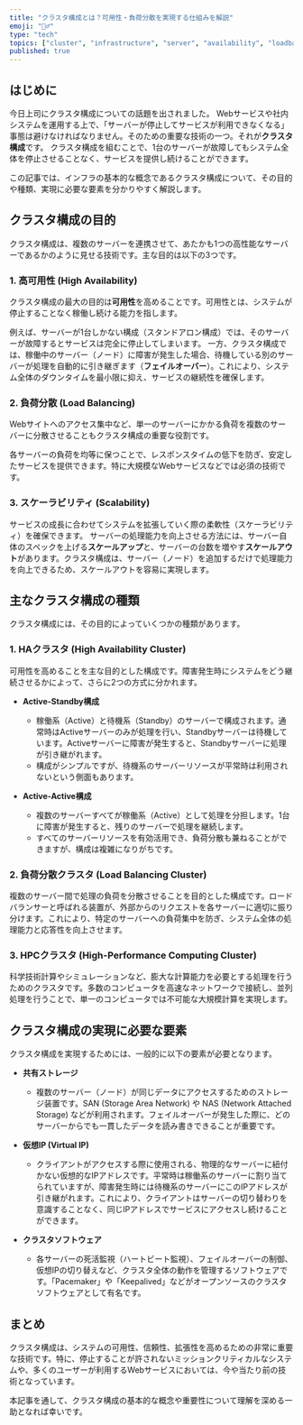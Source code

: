 ```yaml
---
title: "クラスタ構成とは？可用性・負荷分散を実現する仕組みを解説"
emoji: "🤷‍♂️"
type: "tech"
topics: ["cluster", "infrastructure", "server", "availability", "loadbalancing"]
published: true
---
```


## はじめに

今日上司にクラスタ構成についての話題を出されました。
Webサービスや社内システムを運用する上で、「サーバーが停止してサービスが利用できなくなる」事態は避けなければなりません。そのための重要な技術の一つ。それが**クラスタ構成**です。
クラスタ構成を組むことで、1台のサーバーが故障してもシステム全体を停止させることなく、サービスを提供し続けることができます。

この記事では、インフラの基本的な概念であるクラスタ構成について、その目的や種類、実現に必要な要素を分かりやすく解説します。

## クラスタ構成の目的

クラスタ構成は、複数のサーバーを連携させて、あたかも1つの高性能なサーバーであるかのように見せる技術です。主な目的は以下の3つです。

### 1. 高可用性 (High Availability)

クラスタ構成の最大の目的は**可用性**を高めることです。可用性とは、システムが停止することなく稼働し続ける能力を指します。

例えば、サーバーが1台しかない構成（スタンドアロン構成）では、そのサーバーが故障するとサービスは完全に停止してしまいます。
一方、クラスタ構成では、稼働中のサーバー（ノード）に障害が発生した場合、待機している別のサーバーが処理を自動的に引き継ぎます（**フェイルオーバー**）。これにより、システム全体のダウンタイムを最小限に抑え、サービスの継続性を確保します。

### 2. 負荷分散 (Load Balancing)

Webサイトへのアクセス集中など、単一のサーバーにかかる負荷を複数のサーバーに分散させることもクラスタ構成の重要な役割です。

各サーバーの負荷を均等に保つことで、レスポンスタイムの低下を防ぎ、安定したサービスを提供できます。特に大規模なWebサービスなどでは必須の技術です。

### 3. スケーラビリティ (Scalability)

サービスの成長に合わせてシステムを拡張していく際の柔軟性（スケーラビリティ）を確保できます。
サーバーの処理能力を向上させる方法には、サーバー自体のスペックを上げる**スケールアップ**と、サーバーの台数を増やす**スケールアウト**があります。クラスタ構成は、サーバー（ノード）を追加するだけで処理能力を向上できるため、スケールアウトを容易に実現します。

## 主なクラスタ構成の種類

クラスタ構成には、その目的によっていくつかの種類があります。

### 1. HAクラスタ (High Availability Cluster)

可用性を高めることを主な目的とした構成です。障害発生時にシステムをどう継続させるかによって、さらに2つの方式に分かれます。

- **Active-Standby構成**
  - 稼働系（Active）と待機系（Standby）のサーバーで構成されます。通常時はActiveサーバーのみが処理を行い、Standbyサーバーは待機しています。Activeサーバーに障害が発生すると、Standbyサーバーに処理が引き継がれます。
  - 構成がシンプルですが、待機系のサーバーリソースが平常時は利用されないという側面もあります。

- **Active-Active構成**
  - 複数のサーバーすべてが稼働系（Active）として処理を分担します。1台に障害が発生すると、残りのサーバーで処理を継続します。
  - すべてのサーバーリソースを有効活用でき、負荷分散も兼ねることができますが、構成は複雑になりがちです。

### 2. 負荷分散クラスタ (Load Balancing Cluster)

複数のサーバー間で処理の負荷を分散させることを目的とした構成です。ロードバランサーと呼ばれる装置が、外部からのリクエストを各サーバーに適切に振り分けます。これにより、特定のサーバーへの負荷集中を防ぎ、システム全体の処理能力と応答性を向上させます。

### 3. HPCクラスタ (High-Performance Computing Cluster)

科学技術計算やシミュレーションなど、膨大な計算能力を必要とする処理を行うためのクラスタです。多数のコンピュータを高速なネットワークで接続し、並列処理を行うことで、単一のコンピュータでは不可能な大規模計算を実現します。

## クラスタ構成の実現に必要な要素

クラスタ構成を実現するためには、一般的に以下の要素が必要となります。

- **共有ストレージ**
  - 複数のサーバー（ノード）が同じデータにアクセスするためのストレージ装置です。SAN (Storage Area Network) や NAS (Network Attached Storage) などが利用されます。フェイルオーバーが発生した際に、どのサーバーからでも一貫したデータを読み書きできることが重要です。

- **仮想IP (Virtual IP)**
  - クライアントがアクセスする際に使用される、物理的なサーバーに紐付かない仮想的なIPアドレスです。平常時は稼働系のサーバーに割り当てられていますが、障害発生時には待機系のサーバーにこのIPアドレスが引き継がれます。これにより、クライアントはサーバーの切り替わりを意識することなく、同じIPアドレスでサービスにアクセスし続けることができます。

- **クラスタソフトウェア**
  - 各サーバーの死活監視（ハートビート監視）、フェイルオーバーの制御、仮想IPの切り替えなど、クラスタ全体の動作を管理するソフトウェアです。「Pacemaker」や「Keepalived」などがオープンソースのクラスタソフトウェアとして有名です。

## まとめ

クラスタ構成は、システムの可用性、信頼性、拡張性を高めるための非常に重要な技術です。特に、停止することが許されないミッションクリティカルなシステムや、多くのユーザーが利用するWebサービスにおいては、今や当たり前の技術となっています。

本記事を通して、クラスタ構成の基本的な概念や重要性について理解を深める一助となれば幸いです。
　
 
 
